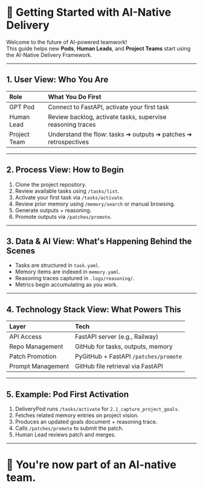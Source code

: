 # 🚀 Getting Started with AI-Native Delivery

Welcome to the future of AI-powered teamwork!  
This guide helps new **Pods**, **Human Leads**, and **Project Teams** start using the AI-Native Delivery Framework.

---

## 1. User View: Who You Are

| Role | What You Do First |
|:---|:---|
| GPT Pod | Connect to FastAPI, activate your first task |
| Human Lead | Review backlog, activate tasks, supervise reasoning traces |
| Project Team | Understand the flow: tasks ➔ outputs ➔ patches ➔ retrospectives |

---

## 2. Process View: How to Begin

1. Clone the project repository.
2. Review available tasks using `/tasks/list`.
3. Activate your first task via `/tasks/activate`.
4. Review prior memory using `/memory/search` or manual browsing.
5. Generate outputs + reasoning.
6. Promote outputs via `/patches/promote`.

---

## 3. Data & AI View: What's Happening Behind the Scenes

- Tasks are structured in `task.yaml`.
- Memory items are indexed in `memory.yaml`.
- Reasoning traces captured in `.logs/reasoning/`.
- Metrics begin accumulating as you work.

---

## 4. Technology Stack View: What Powers This

| Layer | Tech |
|:---|:---|
| API Access | FastAPI server (e.g., Railway) |
| Repo Management | GitHub for tasks, outputs, memory |
| Patch Promotion | PyGitHub + FastAPI `/patches/promote` |
| Prompt Management | GitHub file retrieval via FastAPI |

---

## 5. Example: Pod First Activation

1. DeliveryPod runs `/tasks/activate` for `2.1_capture_project_goals`.
2. Fetches related memory entries on project vision.
3. Produces an updated goals document + reasoning trace.
4. Calls `/patches/promote` to submit the patch.
5. Human Lead reviews patch and merges.

---

# 🏁 You're now part of an AI-native team.
